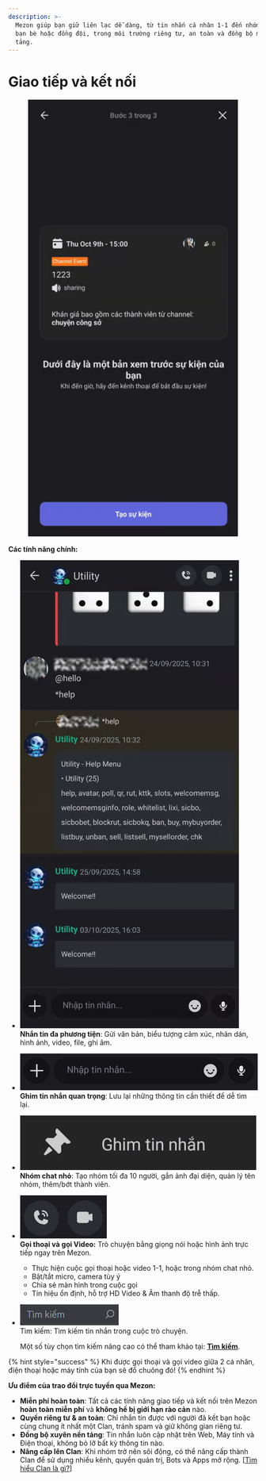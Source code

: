 ```yaml
---
description: >-
  Mezon giúp bạn giữ liên lạc dễ dàng, từ tin nhắn cá nhân 1-1 đến nhóm nhỏ với
  bạn bè hoặc đồng đội, trong môi trường riêng tư, an toàn và đồng bộ mọi nền
  tảng.
---
```


# Giao tiếp và kết nối



<div align="left"><figure><img src="../.gitbook/assets/image (117).png" alt="" width="563"><figcaption></figcaption></figure></div>

**Các tính năng chính:**

* ![](<../.gitbook/assets/image (21).png>)\
  **Nhắn tin đa phương tiện**: Gửi văn bản, biểu tượng cảm xúc, nhãn dán, hình ảnh, video, file, ghi âm.
* ![](<../.gitbook/assets/image (22).png>)\
  **Ghim tin nhắn quan trọng**: Lưu lại những thông tin cần thiết để dễ tìm lại.
* ![](<../.gitbook/assets/image (23).png>)\
  **Nhóm chat nhỏ**: Tạo nhóm tối đa 10 người, gắn ảnh đại diện, quản lý tên nhóm, thêm/bớt thành viên.
* ![](<../.gitbook/assets/image (25).png>)\
  **Gọi thoại và gọi Video:** Trò chuyện bằng giọng nói hoặc hình ảnh trực tiếp ngay trên Mezon.
  * Thực hiện cuộc gọi thoại hoặc video 1-1, hoặc trong nhóm chat nhỏ.&#x20;
  * Bật/tắt micro, camera tùy ý
  * Chia sẻ màn hình trong cuộc gọi
  * Tín hiệu ổn định, hỗ trợ HD Video & Âm thanh độ trễ thấp.
*   ![](<../.gitbook/assets/image (155).png>)\
    Tìm kiếm: Tìm kiếm tin nhắn trong cuộc trò chuyện.

    Một số tùy chọn tìm kiếm nâng cao có thể tham khảo tại: [**Tìm kiếm**](../clan/tao-clan-cua-rieng-ban/quan-ly-clan/cau-truc-clan/kenh-trong-clan/kenh-van-ban/tim-kiem.md).

{% hint style="success" %}
Khi được gọi thoại và gọi video giữa 2 cá nhân, điện thoại hoặc máy tính của bạn sẽ đổ chuông đó!
{% endhint %}



**Ưu điểm của trao đổi trực tuyền qua Mezon:**

* **Miễn phí hoàn toàn**: Tất cả các tính năng giao tiếp và kết nối trên Mezon **hoàn toàn miễn phí** và **không hề bị giới hạn rào cản** nào.&#x20;
* **Quyền riêng tư & an toàn**: Chỉ nhắn tin được với người đã kết bạn hoặc cùng chung ít nhất một Clan, tránh spam và giữ không gian riêng tư.
* **Đồng bộ xuyên nền tảng**: Tin nhắn luôn cập nhật trên Web, Máy tính và Điện thoại, không bỏ lỡ bất kỳ thông tin nào.
* **Nâng cấp lên Clan**: Khi nhóm trở nên sôi động, có thể nâng cấp thành Clan để sử dụng nhiều kênh, quyền quản trị, Bots và Apps mở rộng. \[[Tìm hiểu Clan là gì?](../clan/clan-la-gi.md)]
